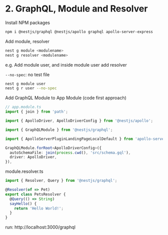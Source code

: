 # 2. GraphQL, Module and Resolver

Install NPM packages
```bash
npm i @nestjs/graphql @nestjs/apollo graphql apollo-server-express
```

Add module, resolver
```bash
nest g module <modulename>
nest g resolver <modulename>
```
e.g. Add module user, and inside module user add resolver

```--no-spec```: no test file
```bash
nest g module user
nest g r user --no-spec
```
Add GraphQL Module to App Module (code first approach)
```typescript
// app.module.ts
import { join } from 'path';

import { ApolloDriver, ApolloDriverConfig } from '@nestjs/apollo';

import { GraphQLModule } from '@nestjs/graphql';

import { ApolloServerPluginLandingPageLocalDefault } from 'apollo-server-core';

GraphQLModule.forRoot<ApolloDriverConfig>({
  autoSchemaFile: join(process.cwd(), 'src/schema.gql'),
  driver: ApolloDriver,
}),
```

module.resolver.ts
```typescript
import { Resolver, Query } from '@nestjs/graphql';

@Resolver(of => Pet)
export class PetsResolver {
  @Query(() => String)
  sayHello() {
    return 'Hello World!';
  }
}
```

run: http://localhost:3000/graphql


